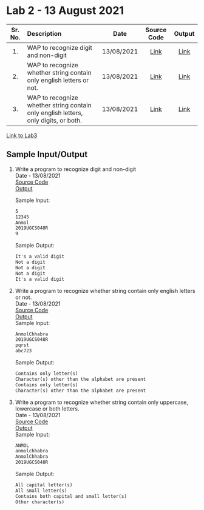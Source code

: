 # Lab 2 - 13 August 2021

| Sr. No. | Description | Date | Source Code | Output |
| :--: | :---- | :--: | :--: | :--: |
| 1. | WAP to recognize digit and non-digit | 13/08/2021 | [Link](./Digit,NonDigit/Digit_Non_Digit.l) | [Link](./Digit,NonDigit/output.PNG)
| 2. | WAP to recognize whether string contain only english letters or not. | 13/08/2021 |[Link](./onlyLettrs/onlyLetters.l) | [Link](./onlyLettrs/Output.PNG)
| 3. | WAP to recognize whether string contain only english letters, only digits, or both.| 13/08/2021 |[Link](./lowerCaseUpperCase/lowerCaseUpperCase.l) | [Link](./lowerCaseUpperCase/Output.PNG)

[Link to Lab3](../Lab3)

## Sample Input/Output

1. Write a program to recognize digit and non-digit</br>
    Date - 13/08/2021 </br>
    [Source Code](./Digit,NonDigit/Digit_Non_Digit.l) <br>
    [Output](./Digit,NonDigit/Output.PNG) <br>

    Sample Input:
    ```txt
    5
    12345
    Anmol
    2019UGCS048R
    9
    ```

    Sample Output:
    ```txt
    It's a valid digit
    Not a digit
    Not a digit
    Not a digit
    It's a valid digit
    ```

2. Write a program to recognize whether string contain only english letters or not.</br>
   Date - 13/08/2021 </br>
   [Source Code](./onlyLettrs/onlyLetters.l) <br>
   [Output](./onlyLettrs/Output.PNG)<br>
   Sample Input:
    ```txt
    AnmolChhabra
    2019UGCS048R
    pqrst
    abc723
    ```

    Sample Output:
    ```txt
    Contains only letter(s)
    Character(s) other than the alphabet are present
    Contains only letter(s)
    Character(s) other than the alphabet are present
    ```

3. Write a program to recognize whether string contain only uppercase, lowercase or both letters.</br>
   Date - 13/08/2021 </br>
   [Source Code](./lowerCaseUpperCase/lowerCaseUpperCase.l) <br>
   [Output](./lowerCaseUpperCase/output.png)<br>
    Sample Input:
    ```txt
    ANMOL
    anmolchhabra
    AnmolChhabra
    2019UGCS048R
    ```

    Sample Output:
    ```txt
    All capital letter(s)
    All small letter(s)
    Contains both capital and small letter(s)
    Other character(s)
    ```
